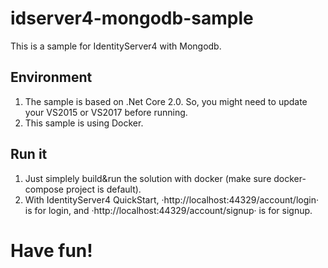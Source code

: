 # idserver4-mongodb-sample
This is a sample for IdentityServer4 with Mongodb.

## Environment
1. The sample is based on .Net Core 2.0. So, you might need to update your VS2015 or VS2017 before running.
2. This sample is using Docker.

## Run it
1. Just simplely build&run the solution with docker (make sure docker-compose project is default).
2. With IdentityServer4 QuickStart, ·http://localhost:44329/account/login· is for login, and ·http://localhost:44329/account/signup· is for signup.

# Have fun!
